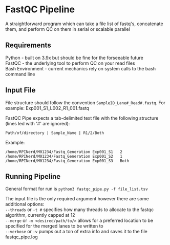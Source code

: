 # FastQC Pipeline

A straightforward program which can take a file list of fastq's, concatenate them, and perform QC on them in serial or scalable parallel

## Requirements

Python - built on 3.9x but should be fine for the forseeable future  
FastQC - the underlying tool to perform QC on your read files  
Bash Environment - current mechanics rely on system calls to the bash command line  

## Input File

File structure should follow the convention `SampleID_Lane#_Read#.fastq`. For example:
Exp001_S1_L002_R1_001.fastq

FastQC Pipe expects a tab-delimited text file with the following structure (lines led with '#' are ignored):

`Path/of/directory | Sample_Name | R1/2/Both`

Example:

```csv
/home/RPINerd/M01234/Fastq_Generation Exp001_S1   2
/home/RPINerd/M01234/Fastq_Generation Exp001_S2   1
/home/RPINerd/M01234/Fastq_Generation Exp001_S3   Both
```

## Running Pipeline

General format for run is `python3 fastqc_pipe.py -f file_list.tsv`

The input file is the only required argument however there are some additional options:  
`--threads` or `-t #` specifies how many threads to allocate to the fastqc algorithm, currently capped at 12  
`--merge` or `-m <desired/path/to/>` allows for a preferred location to be specified for the merged lanes to be written to  
`--verbose` or `-v` pumps out a ton of extra info and saves it to the file fastqc_pipe.log  
